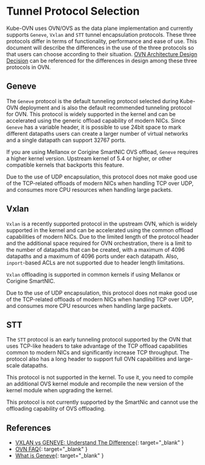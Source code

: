# Tunnel Protocol Selection

Kube-OVN uses OVN/OVS as the data plane implementation and currently supports `Geneve`, `Vxlan` and `STT` tunnel encapsulation protocols.
These three protocols differ in terms of functionality, performance and ease of use.
This document will describe the differences in the use of the three protocols so that users can choose according to their situation.
[OVN Architecture Design Decision](https://www.man7.org/linux/man-pages/man7/ovn-architecture.7.html#DESIGN_DECISIONS) can be referenced for the differences in design among these three protocols in OVN.

## Geneve

The `Geneve` protocol is the default tunneling protocol selected during Kube-OVN deployment and is also the default recommended tunneling protocol for OVN.
This protocol is widely supported in the kernel and can be accelerated using the generic offload capability of modern NICs.
Since `Geneve` has a variable header, it is possible to use 24bit space to mark different datapaths users can create a larger number of virtual networks and a single datapath can support 32767 ports.

If you are using Mellanox or Corigine SmartNIC OVS offload, `Geneve` requires a higher kernel version.
Upstream kernel of 5.4 or higher, or other compatible kernels that backports this feature.

Due to the use of UDP encapsulation, this protocol does not make good use of the TCP-related offloads of modern NICs when handling TCP over UDP,
and consumes more CPU resources when handling large packets.

## Vxlan

`Vxlan` is a recently supported protocol in the upstream OVN,
which is widely supported in the kernel and can be accelerated using the common offload capabilities of modern NICs.
Due to the limited length of the protocol header and the additional space required for OVN orchestration,
there is a limit to the number of datapaths that can be created,
with a maximum of 4096 datapaths and a maximum of 4096 ports under each datapath.
Also, `inport`-based ACLs are not supported due to header length limitations.

`Vxlan` offloading is supported in common kernels if using Mellanox or Corigine SmartNIC.

Due to the use of UDP encapsulation, this protocol does not make good use of the TCP-related offloads of modern NICs when handling TCP over UDP,
and consumes more CPU resources when handling large packets.

## STT

The `STT` protocol is an early tunneling protocol supported by the OVN that uses TCP-like headers to
take advantage of the TCP offload capabilities common to modern NICs and significantly increase TCP throughput.
The protocol also has a long header to support full OVN capabilities and large-scale datapaths.

This protocol is not supported in the kernel. To use it, you need to compile an additional OVS kernel module and recompile
the new version of the kernel module when upgrading the kernel.

This protocol is not currently supported by the SmartNic and cannot use the offloading capability of OVS offloading.

## References

- [VXLAN vs GENEVE: Understand The Difference](https://ipwithease.com/vxlan-vs-geneve-understand-the-difference/){: target="_blank" }
- [OVN FAQ](https://docs.ovn.org/en/latest/faq/general.html){: target="_blank" }
- [What is Geneve](https://www.redhat.com/en/blog/what-geneve){: target="_blank" }
